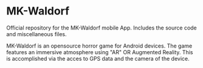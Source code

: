 # MK-Waldorf
Official repository for the MK-Waldorf mobile App. Includes the source code and miscellaneous files.

MK-Waldorf is an opensource horror game for Android devices. The game features an immersive atmosphere using "AR" OR Augmented Reality.
This is accomplished via the acces to GPS data and the camera of the device.
